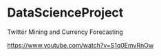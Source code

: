 # DataScienceProject
Twitter Mining and Currency Forecasting

https://www.youtube.com/watch?v=S1q0EmvRnOw

